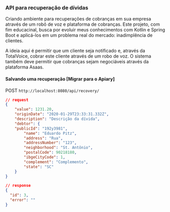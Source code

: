 ### API para recuperação de dívidas

Criando ambiente para recuperações de cobranças em sua empresa através de um robô de voz e plataforma de cobranças. Este projeto, com fim educacinal, busca por evoluir meus conhecimentos com Kotlin e Spring Boot e aplicá-los em um problema real do mercado: inadimplência de clientes.

A ideia aqui é permitir que um cliente seja notificado e, através da TotalVoice, cobrar este cliente através de um robo de voz. O sistema também deve permitir que cobranças sejam negociáveis através da plataforma Asaas.

#### Salvando uma recuperação [Migrar para o Apiary]
POST `http://localhost:8080/api/recovery/`
```json
// request
{
    "value": 1231.20,
    "originDate": "2020-01-29T23:33:31.332Z",
    "description": "Descrição da dívida",
    "debtor": {
	"publicId": "192y3981",
        "name": "Eduardo Pitz",
        "address": "Rua",
        "addressNumber": "123",
        "neighborhood": "St. Antônio",
        "postalCode": 90218180,
        "ibgeCityCode": 1,
        "complement": "Complemento",
        "state": "SC" 
    }
}
```
```json
// response
{
  "id": 3,
  "error": ""
}
```
